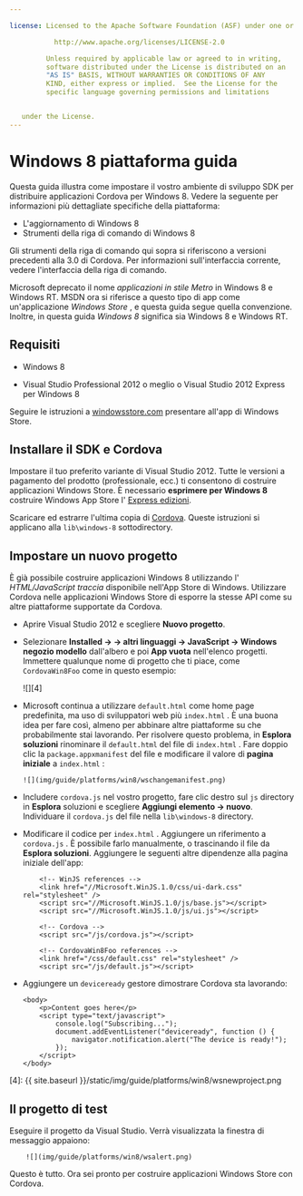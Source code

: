 ```yaml
---

license: Licensed to the Apache Software Foundation (ASF) under one or more contributor license agreements. See the NOTICE file distributed with this work for additional information regarding copyright ownership. The ASF licenses this file to you under the Apache License, Version 2.0 (the "License"); you may not use this file except in compliance with the License. You may obtain a copy of the License at

           http://www.apache.org/licenses/LICENSE-2.0

         Unless required by applicable law or agreed to in writing,
         software distributed under the License is distributed on an
         "AS IS" BASIS, WITHOUT WARRANTIES OR CONDITIONS OF ANY
         KIND, either express or implied.  See the License for the
         specific language governing permissions and limitations


   under the License.
---
```


# Windows 8 piattaforma guida

Questa guida illustra come impostare il vostro ambiente di sviluppo SDK per distribuire applicazioni Cordova per Windows 8. Vedere la seguente per informazioni più dettagliate specifiche della piattaforma:

*   L'aggiornamento di Windows 8
*   Strumenti della riga di comando di Windows 8

Gli strumenti della riga di comando qui sopra si riferiscono a versioni precedenti alla 3.0 di Cordova. Per informazioni sull'interfaccia corrente, vedere l'interfaccia della riga di comando.

Microsoft deprecato il nome *applicazioni in stile Metro* in Windows 8 e Windows RT. MSDN ora si riferisce a questo tipo di app come un'applicazione *Windows Store* , e questa guida segue quella convenzione. Inoltre, in questa guida *Windows 8* significa sia Windows 8 e Windows RT.

## Requisiti

*   Windows 8

*   Visual Studio Professional 2012 o meglio o Visual Studio 2012 Express per Windows 8

Seguire le istruzioni a [windowsstore.com][1] presentare all'app di Windows Store.

 [1]: http://www.windowsstore.com/

## Installare il SDK e Cordova

Impostare il tuo preferito variante di Visual Studio 2012. Tutte le versioni a pagamento del prodotto (professionale, ecc.) ti consentono di costruire applicazioni Windows Store. È necessario **esprimere per Windows 8** costruire Windows App Store l' [Express edizioni][2].

 [2]: http://www.microsoft.com/visualstudio/eng/products/visual-studio-express-products

Scaricare ed estrarre l'ultima copia di [Cordova][3]. Queste istruzioni si applicano alla `lib\windows-8` sottodirectory.

 [3]: http://phonegap.com/download

## Impostare un nuovo progetto

È già possibile costruire applicazioni Windows 8 utilizzando l' *HTML/JavaScript traccia* disponibile nell'App Store di Windows. Utilizzare Cordova nelle applicazioni Windows Store di esporre la stesse API come su altre piattaforme supportate da Cordova.

*   Aprire Visual Studio 2012 e scegliere **Nuovo progetto**.

*   Selezionare **Installed → → altri linguaggi → JavaScript → Windows negozio modello** dall'albero e poi **App vuota** nell'elenco progetti. Immettere qualunque nome di progetto che ti piace, come `CordovaWin8Foo` come in questo esempio:

    ![][4]

*   Microsoft continua a utilizzare `default.html` come home page predefinita, ma uso di sviluppatori web più `index.html` . È una buona idea per fare così, almeno per abbinare altre piattaforme su che probabilmente stai lavorando. Per risolvere questo problema, in **Esplora soluzioni** rinominare il `default.html` del file di `index.html` . Fare doppio clic la `package.appxmanifest` del file e modificare il valore di **pagina iniziale** a `index.html` :

        ![](img/guide/platforms/win8/wschangemanifest.png)


*   Includere `cordova.js` nel vostro progetto, fare clic destro sul `js` directory in **Esplora** soluzioni e scegliere **Aggiungi elemento → nuovo**. Individuare il `cordova.js` del file nella `lib\windows-8` directory.

*   Modificare il codice per `index.html` . Aggiungere un riferimento a `cordova.js` . È possibile farlo manualmente, o trascinando il file da **Esplora soluzioni**. Aggiungere le seguenti altre dipendenze alla pagina iniziale dell'app:

            <!-- WinJS references -->
            <link href="//Microsoft.WinJS.1.0/css/ui-dark.css" rel="stylesheet" />
            <script src="//Microsoft.WinJS.1.0/js/base.js"></script>
            <script src="//Microsoft.WinJS.1.0/js/ui.js"></script>

            <!-- Cordova -->
            <script src="/js/cordova.js"></script>

            <!-- CordovaWin8Foo references -->
            <link href="/css/default.css" rel="stylesheet" />
            <script src="/js/default.js"></script>


*   Aggiungere un `deviceready` gestore dimostrare Cordova sta lavorando:

        <body>
            <p>Content goes here</p>
            <script type="text/javascript">
                console.log("Subscribing...");
                document.addEventListener("deviceready", function () {
                    navigator.notification.alert("The device is ready!");
                });
            </script>
        </body>


 [4]: {{ site.baseurl }}/static/img/guide/platforms/win8/wsnewproject.png

## Il progetto di test

Eseguire il progetto da Visual Studio. Verrà visualizzata la finestra di messaggio appaiono:

        ![](img/guide/platforms/win8/wsalert.png)


Questo è tutto. Ora sei pronto per costruire applicazioni Windows Store con Cordova.

